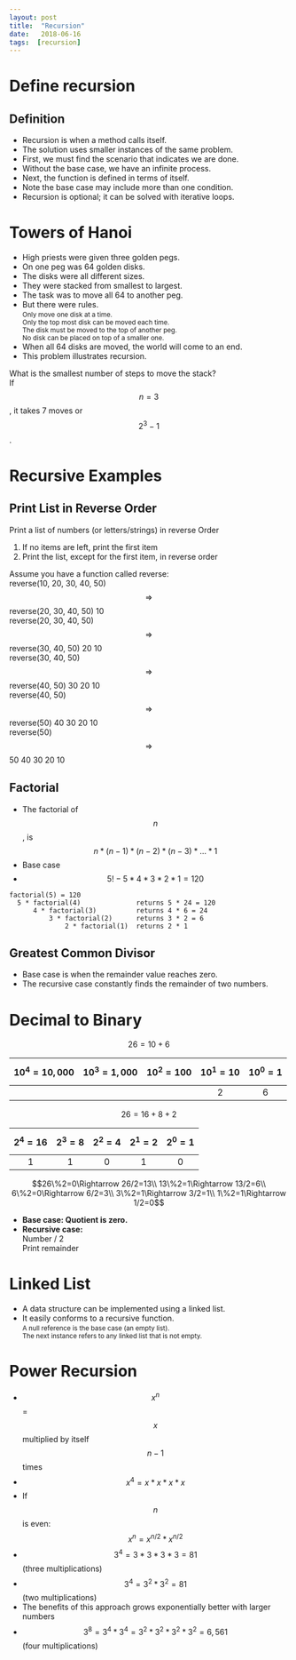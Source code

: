 ```yaml
---
layout: post
title:  "Recursion"
date:   2018-06-16
tags:  [recursion]
---
```

# Define recursion
## Definition
* Recursion is when a method calls itself.
* The solution uses smaller instances of the same problem.
* First, we must find the scenario that indicates we are done.
* Without the base case, we have an infinite process.
* Next, the function is defined in terms of itself.
* Note the base case may include more than one condition.
* Recursion is optional; it can be solved with iterative loops.

# Towers of Hanoi
* High priests were given three golden pegs.
* On one peg was 64 golden disks.
* The disks were all different sizes.
* They were stacked from smallest to largest.
* The task was to move all 64 to another peg.
* But there were rules.  
<small>Only move one disk at a time.  
Only the top most disk can be moved each time.  
The disk must be moved to the top of another peg.  
No disk can be placed on top of a smaller one.</small>
* When all 64 disks are moved, the world will come to an end.
* This problem illustrates recursion.

What is the smallest number of steps to move the stack?  
If $$n=3$$, it takes 7 moves or $$2^3-1$$.
# Recursive Examples
## Print List in Reverse Order
Print a list of numbers (or letters/strings) in reverse Order
1. If no items are left, print the first item
2. Print the list, except for the first item, in reverse order

Assume you have a function called reverse:  
reverse(10, 20, 30, 40, 50) $$\Rightarrow$$ reverse(20, 30, 40, 50) 10  
reverse(20, 30, 40, 50) $$\Rightarrow$$ reverse(30, 40, 50) 20 10  
reverse(30, 40, 50) $$\Rightarrow$$ reverse(40, 50) 30 20 10  
reverse(40, 50) $$\Rightarrow$$ reverse(50) 40 30 20 10  
reverse(50) $$\Rightarrow$$ 50 40 30 20 10
## Factorial
* The factorial of $$n$$, is $$n*(n-1)*(n-2)*(n-3)*\ldots *1$$
* Base case
* $$5!-5*4*3*2*1=120$$

```
factorial(5) = 120
  5 * factorial(4)              returns 5 * 24 = 120
      4 * factorial(3)          returns 4 * 6 = 24
          3 * factorial(2)      returns 3 * 2 = 6
              2 * factorial(1)  returns 2 * 1
```
## Greatest Common Divisor
* Base case is when the remainder value reaches zero.
* The recursive case constantly finds the remainder of two numbers.

# Decimal to Binary

$$26=10+6$$

|$$10^4=10,000$$|$$10^3=1,000$$|$$10^2=100$$|$$10^1=10$$|$$10^0=1$$|
|:-:|:-:|:-:|:-:|:-:|
||||2|6|

$$26=16+8+2$$

|$$2^4=16$$|$$2^3=8$$|$$2^2=4$$|$$2^1=2$$|$$2^0=1$$|
|:-:|:-:|:-:|:-:|:-:|
|1|1|0|1|0|

$$26\%2=0\Rightarrow 26/2=13\\
13\%2=1\Rightarrow 13/2=6\\
6\%2=0\Rightarrow 6/2=3\\
3\%2=1\Rightarrow 3/2=1\\
1\%2=1\Rightarrow 1/2=0$$
* **Base case: Quotient is zero.**
* **Recursive case:**  
Number / 2  
Print remainder

# Linked List
* A data structure can be implemented using a linked list.
* It easily conforms to a recursive function.  
<small>A null reference is the base case (an empty list).  
The next instance refers to any linked list that is not empty.</small>

# Power Recursion
* $$x^n$$ = $$x$$ multiplied by itself $$n-1$$ times
* $$x^4=x*x*x*x$$
* If $$n$$ is even: $$x^n=x^{n/2}*x^{n/2}$$
* $$3^4=3*3*3*3=81$$ (three multiplications)
* $$3^4=3^2*3^2=81$$ (two multiplications)
* The benefits of this approach grows exponentially better with larger numbers
* $$3^8=3^4*3^4=3^2*3^2*3^2*3^2=6,561$$ (four multiplications)
